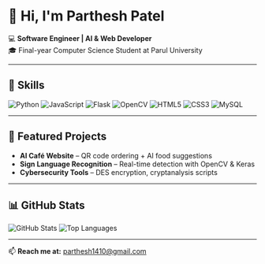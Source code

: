 # 👋 Hi, I'm Parthesh Patel

💻 **Software Engineer | AI & Web Developer**  
🎓 Final-year Computer Science Student at Parul University  

---

## 🚀 Skills
![Python](https://img.shields.io/badge/Python-3776AB?logo=python&logoColor=white)
![JavaScript](https://img.shields.io/badge/JavaScript-F7DF1E?logo=javascript&logoColor=black)
![Flask](https://img.shields.io/badge/Flask-000000?logo=flask&logoColor=white)
![OpenCV](https://img.shields.io/badge/OpenCV-5C3EE8?logo=opencv&logoColor=white)
![HTML5](https://img.shields.io/badge/HTML5-E34F26?logo=html5&logoColor=white)
![CSS3](https://img.shields.io/badge/CSS3-1572B6?logo=css3&logoColor=white)
![MySQL](https://img.shields.io/badge/MySQL-4479A1?logo=mysql&logoColor=white)

---

## 📌 Featured Projects
- **AI Café Website** – QR code ordering + AI food suggestions  
- **Sign Language Recognition** – Real-time detection with OpenCV & Keras  
- **Cybersecurity Tools** – DES encryption, cryptanalysis scripts  

---

## 📊 GitHub Stats
![GitHub Stats](https://github-readme-stats.vercel.app/api?username=Imparthpatel&show_icons=true&theme=tokyonight)
![Top Languages](https://github-readme-stats.vercel.app/api/top-langs/?username=Imparthpatel&layout=compact&theme=tokyonight)

---

📫 **Reach me at:** parthesh1410@gmail.com
